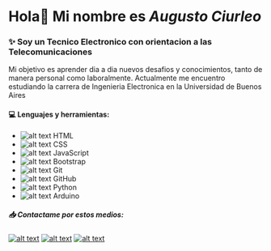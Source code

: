 # Hola👋 Mi nombre es **_Augusto Ciurleo_**

### :sparkles: Soy un Tecnico Electronico con orientacion a las Telecomunicaciones
Mi objetivo es aprender dia a dia nuevos desafios y conocimientos, tanto de manera personal como laboralmente.
Actualmente me encuentro estudiando la carrera de Ingenieria Electronica en la Universidad de Buenos Aires

#### :computer: Lenguajes y herramientas:
* ![alt text][icono1] HTML
* ![alt text][icono2] CSS
* ![alt text][icono3] JavaScript
* ![alt text][icono4] Bootstrap
* ![alt text][icono5] Git
* ![alt text][icono6] GitHub
* ![alt text][icono7] Python
* ![alt text][icono8] Arduino

[icono1]:https://raw.githubusercontent.com/Agas98/Agas98/master/img/html.ico "HTML"
[icono2]:https://raw.githubusercontent.com/Agas98/Agas98/master/img/css.ico "CSS"
[icono3]:https://raw.githubusercontent.com/Agas98/Agas98/master/img/js.ico "JavaScript"
[icono4]:https://raw.githubusercontent.com/Agas98/Agas98/master/img/bootstrap.ico "Bootstrap"
[icono5]:https://raw.githubusercontent.com/Agas98/Agas98/master/img/git.ico "GIT"
[icono6]:https://raw.githubusercontent.com/Agas98/Agas98/master/img/github.ico "GitHub"
[icono7]:https://raw.githubusercontent.com/Agas98/Agas98/master/img/python.ico "Python"
[icono8]:https://raw.githubusercontent.com/Agas98/Agas98/master/img/arduino.ico "Arduino"



##### :inbox_tray: Contactame por estos medios:
[![alt text][logo1]](https://www.linkedin.com/in/ciurleoa98/)
[![alt text][logo2]](https://api.whatsapp.com/send?phone=+5491157452801&text=Hola!%20Te%20hablo%20desde%20el%20enlace%20en%20tu%20perfil%20de%20GitHub)
[![alt text][logo3]](mailto:ciurleoa98@gmail.com?Subject=Contacto%20desde%20perfil%20de%20GitHub)

[logo1]:https://raw.githubusercontent.com/Agas98/Agas98/master/img/linkedin.ico "Linkedin"
[logo2]:https://raw.githubusercontent.com/Agas98/Agas98/master/img/whatsapp.ico "WhatsApp"
[logo3]:https://raw.githubusercontent.com/Agas98/Agas98/master/img/gmail.ico "Gmail"